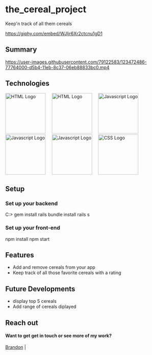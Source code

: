 # the_cereal_project
Keep'n track of all them cereals

https://giphy.com/embed/WJIjr6Xr2ctcnu1gD1

## Summary


<!-- https://user-images.githubusercontent.com/79122583/123479340-050a5d80-d5be-11eb-9445-a00866db11c4.mp4 -->



https://user-images.githubusercontent.com/79122583/123472486-77764000-d5b4-11eb-8c37-06eb88833bc0.mp4

## Technologies
<img src="https://www.w3.org/html/logo/img/mark-word-icon.png" alt="HTML Logo" height="126">&nbsp;&nbsp;&nbsp;&nbsp;&nbsp;<img src="https://www.clipartmax.com/png/middle/109-1092346_ruby-logo-ruby-on-rails-png.png" alt="HTML Logo" height="126">&nbsp;&nbsp;&nbsp;&nbsp;&nbsp;<img src="https://upload.wikimedia.org/wikipedia/commons/6/6a/JavaScript-logo.png" alt="Javascript Logo" height="126">&nbsp;&nbsp;&nbsp;&nbsp;&nbsp;<img src="http://logos-download.com/wp-content/uploads/2016/09/Ruby_on_Rails_logo.png" alt="Javascript Logo" height="126">&nbsp;&nbsp;&nbsp;&nbsp;&nbsp;<img src="https://cdn.freebiesupply.com/logos/thumbs/2x/react-1-logo.png" alt="Javascript Logo" height="126">&nbsp;&nbsp;&nbsp;&nbsp;&nbsp;<img src="https://upload.wikimedia.org/wikipedia/commons/thumb/3/3d/CSS.3.svg/730px-CSS.3.svg.png" alt="CSS Logo" height="126">

## Setup

### Set up your backend
C:\> gem install rails
bundle install
rails s

### Set up your front-end
npm install
npm start

## Features
* Add and remove cereals from your app
* Keep track of all those favorite cereals with a rating 

## Future Developments
* display top 5 cereals 
* Add range of cereals diplayed

  
## Reach out
#### Want to get get in touch or see more of my work?
  [Brandon](https://github.com/brandonefields) |
